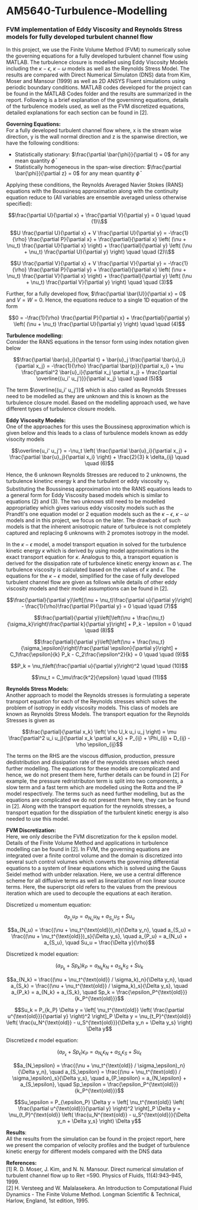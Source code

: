 # AM5640-Turbulence-Modelling
### FVM implementation of Eddy Viscosity and Reynolds Stress models for fully developed turbulent channel flow

In this project, we use the Finite Volume Method (FVM) to numerically solve the governing equations for a fully developed turbulent channel flow using MATLAB. The turbulence closure is modelled using Eddy Viscosity Models including the $\kappa-\epsilon$, $\kappa-\omega$ models as well as the Reynolds Stress Model. The results are compared with Direct Numerical Simulaton (DNS) data from Kim, Moser and Mansour (1999) as well as 2D ANSYS Fluent simulations using periodic boundary conditions. MATLAB codes developed for the project can be found in the MATLAB Codes folder and the results are summarized in the report. Following is a brief explanation of the governinng equations, details of the turbulence models used, as well as the FVM discretized equations, detailed explanations for each section can be found in [2].  

**Governing Equations:**  
For a fully developed turbulent channel flow where, x is the stream wise direction, y is the wall normal direction and z is the spanwise direction, we have the following conditions:
* Statistically stationary: $\frac{\partial \bar{\phi}}{\partial t} = 0$ for any mean quantity $\bar{\phi}$
* Statistically homogeneous in the span-wise direction: $\frac{\partial \bar{\phi}}{\partial z} = 0$ for any mean quantity $\bar{\phi}$

Applying these conditions, the Reynolds Averaged Navier Stokes (RANS) equations with the Boussinesq approximation along with the continuity equation reduce to (All variables are ensemble averaged unless otherwise specified):  
```math
\frac{\partial U}{\partial x} + \frac{\partial V}{\partial y} = 0 \quad \quad (1)\\
```

```math
U \frac{\partial U}{\partial x} + V \frac{\partial U}{\partial y} = -\frac{1}{\rho} \frac{\partial P}{\partial x} 
+ \frac{\partial}{\partial x} \left( (\nu + \nu_t) \frac{\partial U}{\partial x} \right) 
+ \frac{\partial}{\partial y} \left( (\nu + \nu_t) \frac{\partial U}{\partial y} \right) \quad \quad (2)\\
```  

```math
U \frac{\partial V}{\partial x} + V \frac{\partial V}{\partial y} = -\frac{1}{\rho} \frac{\partial P}{\partial y} 
+ \frac{\partial}{\partial x} \left( (\nu + \nu_t) \frac{\partial V}{\partial x} \right) 
+ \frac{\partial}{\partial y} \left( (\nu + \nu_t) \frac{\partial V}{\partial y} \right) \quad \quad (3)
```
 
Further, for a fully developed flow, $\frac{\partial \bar{U}}{\partial x} = 0$  and $V = W = 0$.
Hence, the equations reduce to a single 1D equation of the form  
```math
0 = -\frac{1}{\rho} \frac{\partial P}{\partial x} + \frac{\partial}{\partial y} \left( (\nu + \nu_t) \frac{\partial U}{\partial y} \right) \quad \quad (4)
```

**Turbulence modelling:**  
Consider the RANS equations in the tensor form using index notation given below
```math
\frac{\partial \bar{u}_i}{\partial t} + \bar{u}_j \frac{\partial \bar{u}_i}{\partial x_j}  = -\frac{1}{\rho} \frac{\partial \bar{p}}{\partial x_i} + \nu \frac{\partial^2 \bar{u}_i}{\partial x_j \partial x_j} + \frac{\partial \overline{(u_i' u_j')}}{\partial x_j} \quad \quad (5)
```

The term $\overline{(u_i' u_j')}$  which is also called as Reynolds Stresses need to be modelled as they are unknown and this is known as the turbulence closure model. Based on the modelling approach used, we have different types of turbulence closure models.

**Eddy Viscosity Models:**   
One of the approaches for this uses the Boussinesq approximation which is given below and this leads to a class of turbulence models known as eddy visocity models
```math
\overline{u_i' u_j'} = -\nu_t \left( \frac{\partial \bar{u}_i}{\partial x_j} + \frac{\partial \bar{u}_j}{\partial x_i} \right) + \frac{2}{3} k \delta_{ij} \quad \quad (6)
```
Hence, the 6 unknown Reynolds Stresses are reduced to 2 unknowns, the turbulence kinetinc energy k and the turbulent or eddy viscosity $\nu_t$. Substituting the Boussinesq approximation into the RANS equations leads to a general form for Eddy Viscosity based models which is similar to equations (2) and (3). The two unknows still need to be modelled appropriatley which gives various eddy viscosity models such as the Prandtl's one equation model or 2 equation models such as the $\kappa-\epsilon$, $\kappa-\omega$ models and in this project, we focus on the later. The drawback of such models is that the inherent anisotropic nature of turbulece is not completely captured and replacing 6 unknowns with 2 promotes isotropy in the model. 

In the $\kappa-\epsilon$ model, a model transport equation in solved for the turbulence kinetic energy $\kappa$ which is derived by using model approximations in the exact transport equation for $\kappa$. Analogus to this, a transport equation is derived for the dissipation rate of turbulence kinetic energy known as $\epsilon$. The turbulence viscosity is calculated based on the values of $\kappa$ and $\epsilon$. The equations for the $\kappa-\epsilon$ model, simplified for the case of fully developed turbulent channel flow are given as follows while details of other eddy viscosity models and their model assumptions can be found in [2].
```math
\frac{\partial}{\partial y}\left[(\nu + \nu_t)\frac{\partial u}{\partial y}\right] - \frac{1}{\rho}\frac{\partial P}{\partial y} = 0 \quad \quad (7)
```

```math
\frac{\partial}{\partial y}\left[\left(\nu + \frac{\nu_t}{\sigma_k}\right)\frac{\partial k}{\partial y}\right] + P_k  - \epsilon = 0 \quad \quad (8)
```

```math
\frac{\partial}{\partial y}\left[\left(\nu + \frac{\nu_t}{\sigma_\epsilon}\right)\frac{\partial \epsilon}{\partial y}\right] + C_1\frac{\epsilon}{k} P_k - C_2\frac{\epsilon^2}{k} = 0 \quad \quad (9)
```

```math
P_k = \nu_t\left(\frac{\partial u}{\partial y}\right)^2 \quad \quad (10)
```

```math
\nu_t = C_\mu\frac{k^2}{\epsilon} \quad \quad (11)
```

**Reynolds Stress Models:**    
Another approach to model the Reynolds stresses is formulating a seperate transport equation for each of the Reynolds stresses which solves the problem of isotropy in eddy viscosity models. This class of models are known as Reynolds Stress Models. The transport equation for the Reynolds Stresses is given as

```math
\frac{\partial}{\partial x_k} \left( \rho U_k u_i u_j \right) = \mu \frac{\partial^2 u_i u_j}{\partial x_k \partial x_k} + P_{ij} + \Phi_{ij} + D_{ij} - \rho \epsilon_{ij}
```
The terms on the RHS are the viscous diffusion, production, pressure dedistribution and dissipation rate of the reynolds stresses which need further modelling. The equations for these models are complicated and hence, we do not present them here, further details can be found in [2] For example, the pressure redristributon term is split into two components, a slow term and a fast term which are modelled using the Rotta and the IP model respectively.
The terms such as need further modelling, but as the equations are complicated we do not present them here, they can be found in [2]. Along with the transport equation for the reynolds stresses, a transport equation for the disspiation of the turbulent kinetic energy is also needed to use this model.

**FVM Discretization:**  
Here, we only describe the FVM discretization for the k epsilon model. Details of the Finite Volume Method and applications in turbulence modelling can be found in [2]. In FVM, the governing equations are integrated over a finite control volume and the domain is discretized into several such control volumes which converts the governing differential equations to a system of linear equations which is solved using the Gauss Seidel method with unbder relaxation. Here, we use a central difference scheme for all diffusive terms as well as linearization of non linear source terms. Here, the superscript old refers to the values from the previous iteration which are used to decouple the equations at each iteration.

Discretized u momentum equation:
```math
a_{P_u} u_P = a_{N_u} u_N + a_{S_u} u_S + Su_u
```

```math
a_{N_u} = \frac{(\nu + \nu_t^{\text{old}})_n}{\Delta y_n}, \quad 
a_{S_u} = \frac{(\nu + \nu_t^{\text{old}})_s}{\Delta y_s}, \quad 
a_{P_u} = a_{N_u} + a_{S_u}, \quad 
Su_u = \frac{\Delta y}{\rho}
```

Discretized k model equation:
```math
(a_{P_k} + Sp_k) k_P = a_{N_k} k_N + a_{S_k} k_S + Su_k
```

```math
a_{N_k} = \frac{(\nu + \nu_t^{\text{old}} / \sigma_k)_n}{\Delta y_n}, \quad 
a_{S_k} = \frac{(\nu + \nu_t^{\text{old}} / \sigma_k)_s}{\Delta y_s}, \quad 
a_{P_k} = a_{N_k} + a_{S_k}, \quad 
Sp_k = \frac{\epsilon_P^{\text{old}}}{k_P^{\text{old}}}
```

```math
Su_k = P_{k_P} \Delta y = \left[ \nu_t^{\text{old}} \left( \frac{\partial u^{\text{old}}}{\partial y} \right)^2 \right]_P \Delta y = \nu_{t_P}^{\text{old}} \left( \frac{u_N^{\text{old}} - u_S^{\text{old}}}{\Delta y_n + \Delta y_s} \right) \Delta y
```

Discretized $\epsilon$ model equation:
```math
(a_{P_\epsilon} + Sp_\epsilon) \epsilon_P = a_{N_\epsilon} \epsilon_N + a_{S_\epsilon} \epsilon_S + Su_\epsilon
```

```math
a_{N_\epsilon} = \frac{(\nu + \nu_t^{\text{old}} / \sigma_\epsilon)_n}{\Delta y_n}, \quad 
a_{S_\epsilon} = \frac{(\nu + \nu_t^{\text{old}} / \sigma_\epsilon)_s}{\Delta y_s}, \quad 
a_{P_\epsilon} = a_{N_\epsilon} + a_{S_\epsilon}, \quad 
Sp_\epsilon = \frac{\epsilon_P^{\text{old}}}{k_P^{\text{old}}}
```

```math
Su_\epsilon = P_{\epsilon_P} \Delta y = \left[ \nu_t^{\text{old}} \left( \frac{\partial u^{\text{old}}}{\partial y} \right)^2 \right]_P \Delta y = \nu_{t_P}^{\text{old}} \left( \frac{u_N^{\text{old}} - u_S^{\text{old}}}{\Delta y_n + \Delta y_s} \right) \Delta y
```

**Results**:  
All the results from the simulation can be found in the project report, here we present the comparion of velocity profiles and the budget of turbulence kinetic energy for different models compared with the DNS data

**References:**  
[1] R. D. Moser, J. Kim, and N. N. Mansour. Direct numerical simulation of turbulent channel flow up to Reτ =590. Physics of Fluids, 11(4):943–945, 1999.  
[2] H. Versteeg and W. Malalasekera. An Introduction to Computational Fluid Dynamics - The Finite Volume Method. Longman Scientific & Technical, Harlow, England, 1st edition, 1995.

